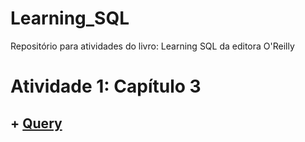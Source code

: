 # Learning_SQL
Repositório para atividades do livro: Learning SQL da editora O'Reilly

# Atividade 1: Capítulo 3
## + [Query](https://github.com/rafaelpavan95/Learning_SQL/blob/main/Cap_3_Exercicios.sql)

